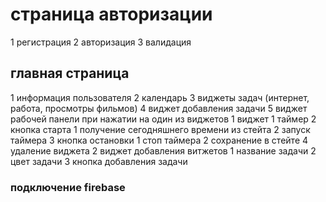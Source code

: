 # страница авторизации
1 регистрация
2 авторизация
3 валидация

## главная страница
1 информация пользователя
2 календарь
3 виджеты задач (интернет, работа, просмотры фильмов)
4 виджет добавления задачи
5 виджет рабочей панели при нажатии на один из виджетов
    1 виджет
        1 таймер
        2 кнопка старта
            1 получение сегодняшнего времени из стейта
            2 запуск таймера
        3 кнопка остановки
            1 стоп таймера
            2 сохранение в стейте
        4 удаление виджета
    2 виджет добавления витжетов
        1 название задачи
        2 цвет задачи
        3 кнопка добавления задачи

### подключение firebase